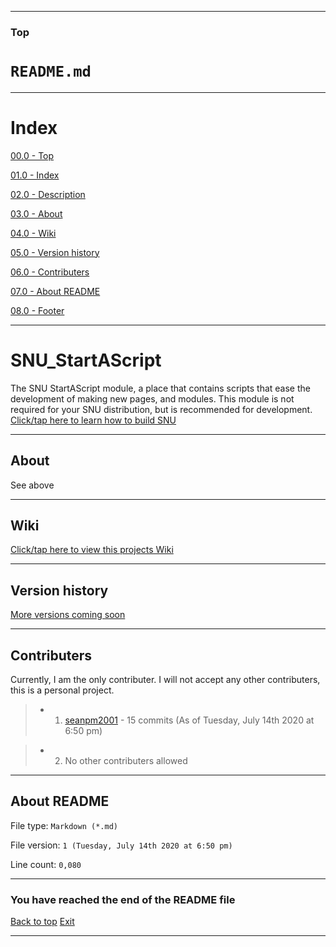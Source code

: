 
***

### Top

# `README.md`

***

# Index

[00.0 - Top](#Top)

[01.0 - Index](#Index)

[02.0 - Description](#SNU_StartAScript)

[03.0 - About](#About)

[04.0 - Wiki](#Wiki)

[05.0 - Version history](#Version-history)

[06.0 - Contributers](#Contributers)

[07.0 - About README](#About-README)

[08.0 - Footer](#You-have-reached-the-end-of-the-README-file)

***

# SNU_StartAScript
The SNU StartAScript module, a place that contains scripts that ease the development of making new pages, and modules. This module is not required for your SNU distribution, but is recommended for development. [Click/tap here to learn how to build SNU](https://gist.github.com/seanpm2001/745564a46186888e829fdeb9cda584de)

***

## About

See above

***

## Wiki

[Click/tap here to view this projects Wiki](https://github.com/seanpm2001/SNU_StartAScript/wiki)

***

## Version history

[More versions coming soon](https://www.example.com)

***

## Contributers

Currently, I am the only contributer. I will not accept any other contributers, this is a personal project.

> * 1. [seanpm2001](https://github.com/seanpm2001/) - 15 commits (As of Tuesday, July 14th 2020 at 6:50 pm)

> * 2. No other contributers allowed

***

## About README

File type: `Markdown (*.md)`

File version: `1 (Tuesday, July 14th 2020 at 6:50 pm)`

Line count: `0,080`

***

### You have reached the end of the README file

[Back to top](#Top) [Exit](https://github.com)

***
